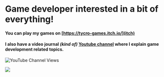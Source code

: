 # **Game developer** interested in a bit of everything!

#### You can play my games on [https://tycro-games.itch.io/](itch)
#### I also have a video journal *(kind of)* [Youtube channel](https://www.youtube.com/@tycro_games) where I explain game development related topics.

![YouTube Channel Views](https://img.shields.io/youtube/channel/views/UCoT3zI7hQSNbzeIqHS5ZBnQ?label=Youtube&style=social)

<img 
   src="https://github-readme-stats.vercel.app/api?username=OneBogdan01&show_icons=true&theme=dark" 
/>
<!--START_SECTION:activity-->

